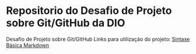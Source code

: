 # Repositorio do Desafio de Projeto sobre Git/GitHub da DIO 
Desafio de Projeto sobre Git/GitHub
Links para utilização do projeto: 
[Sintaxe Básica Markdown](https://www.markdownguide.org/basic-syntax/)
